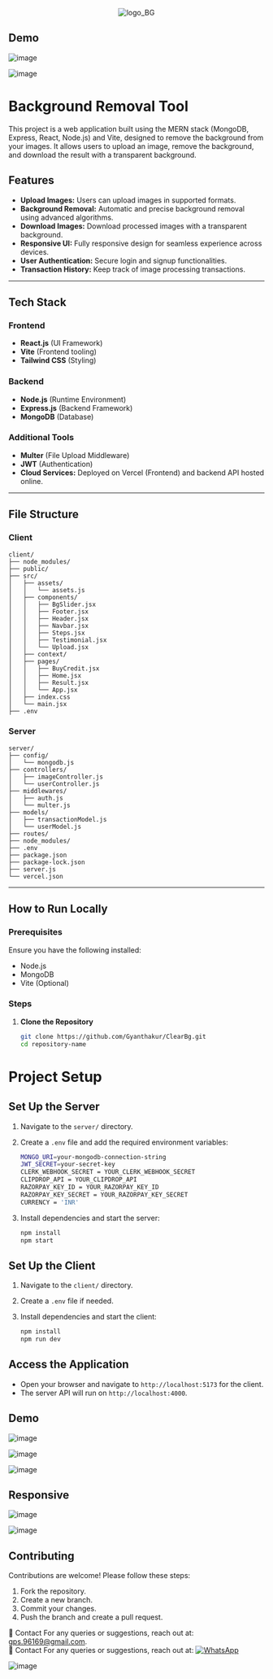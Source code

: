 <p align="center">
  <img src="https://github.com/user-attachments/assets/2e9b5b7d-b3fb-4643-82f5-0be16c2a5f45" alt="logo_BG" />
</p>


## Demo
![image](https://github.com/user-attachments/assets/3b03e20b-fa2a-40b8-8656-e4c77ae3492d)

![image](https://github.com/user-attachments/assets/dc6b2b07-c6f7-4a5a-a636-8b56e1efa170)

# Background Removal Tool

This project is a web application built using the MERN stack (MongoDB, Express, React, Node.js) and Vite, designed to remove the background from your images. It allows users to upload an image, remove the background, and download the result with a transparent background.

## Features

- **Upload Images:** Users can upload images in supported formats.
- **Background Removal:** Automatic and precise background removal using advanced algorithms.
- **Download Images:** Download processed images with a transparent background.
- **Responsive UI:** Fully responsive design for seamless experience across devices.
- **User Authentication:** Secure login and signup functionalities.
- **Transaction History:** Keep track of image processing transactions.

---

## Tech Stack

### Frontend
- **React.js** (UI Framework)
- **Vite** (Frontend tooling)
- **Tailwind CSS** (Styling)

### Backend
- **Node.js** (Runtime Environment)
- **Express.js** (Backend Framework)
- **MongoDB** (Database)

### Additional Tools
- **Multer** (File Upload Middleware)
- **JWT** (Authentication)
- **Cloud Services:** Deployed on Vercel (Frontend) and backend API hosted online.

---

## File Structure

### **Client**

```
client/
├── node_modules/
├── public/
├── src/
│   ├── assets/
│   │   └── assets.js
│   ├── components/
│   │   ├── BgSlider.jsx
│   │   ├── Footer.jsx
│   │   ├── Header.jsx
│   │   ├── Navbar.jsx
│   │   ├── Steps.jsx
│   │   ├── Testimonial.jsx
│   │   └── Upload.jsx
│   ├── context/
│   ├── pages/
│   │   ├── BuyCredit.jsx
│   │   ├── Home.jsx
│   │   ├── Result.jsx
│   │   └── App.jsx
│   ├── index.css
│   └── main.jsx
├── .env
```
### **Server**

```
server/
├── config/
│   └── mongodb.js
├── controllers/
│   ├── imageController.js
│   └── userController.js
├── middlewares/
│   ├── auth.js
│   └── multer.js
├── models/
│   ├── transactionModel.js
│   └── userModel.js
├── routes/
├── node_modules/
├── .env
├── package.json
├── package-lock.json
├── server.js
└── vercel.json
```


---

## How to Run Locally

### Prerequisites
Ensure you have the following installed:
- Node.js
- MongoDB
- Vite (Optional)

### Steps

1. **Clone the Repository**
   ```bash
   git clone https://github.com/Gyanthakur/ClearBg.git
   cd repository-name
   ```

# Project Setup

## Set Up the Server

1. Navigate to the `server/` directory.
2. Create a `.env` file and add the required environment variables:

    ```bash
    MONGO_URI=your-mongodb-connection-string
    JWT_SECRET=your-secret-key
    CLERK_WEBHOOK_SECRET = YOUR_CLERK_WEBHOOK_SECRET
    CLIPDROP_API = YOUR_CLIPDROP_API
    RAZORPAY_KEY_ID = YOUR_RAZORPAY_KEY_ID
    RAZORPAY_KEY_SECRET = YOUR_RAZORPAY_KEY_SECRET
    CURRENCY = 'INR'

    ```

3. Install dependencies and start the server:

    ```bash
    npm install
    npm start
    ```

## Set Up the Client

1. Navigate to the `client/` directory.
2. Create a `.env` file if needed.
3. Install dependencies and start the client:

    ```bash
    npm install
    npm run dev
    ```

## Access the Application

- Open your browser and navigate to `http://localhost:5173` for the client.
- The server API will run on `http://localhost:4000`.

## Demo
![image](https://github.com/user-attachments/assets/3b03e20b-fa2a-40b8-8656-e4c77ae3492d)

![image](https://github.com/user-attachments/assets/dc6b2b07-c6f7-4a5a-a636-8b56e1efa170)

![image](https://github.com/user-attachments/assets/19371090-f2e4-4c82-b225-fa5959079344)

## Responsive
![image](https://github.com/user-attachments/assets/20de8bd4-ac52-4cd1-a005-f14a8a55efba)

![image](https://github.com/user-attachments/assets/30191fc8-74b7-4220-ac3a-299fa42f82ae)

## Contributing

Contributions are welcome! Please follow these steps:

1. Fork the repository.
2. Create a new branch.
3. Commit your changes.
4. Push the branch and create a pull request.



📧 Contact
For any queries or suggestions, reach out at:  gps.96169@gmail.com.
<br/>
📧 Contact
For any queries or suggestions, reach out at: <a href="https://wa.me/918957818597?text=Hey%20%F0%9F%91%8B%2C%20how%20can%20I%20help%20you%3F">
    <img src="https://img.shields.io/badge/WhatsApp-Click%20Me-25D366?style=for-the-badge&logo=whatsapp" alt="WhatsApp" />
  </a>   

![image](https://github.com/user-attachments/assets/e8677e16-903a-461b-b68f-0da695891a82)

